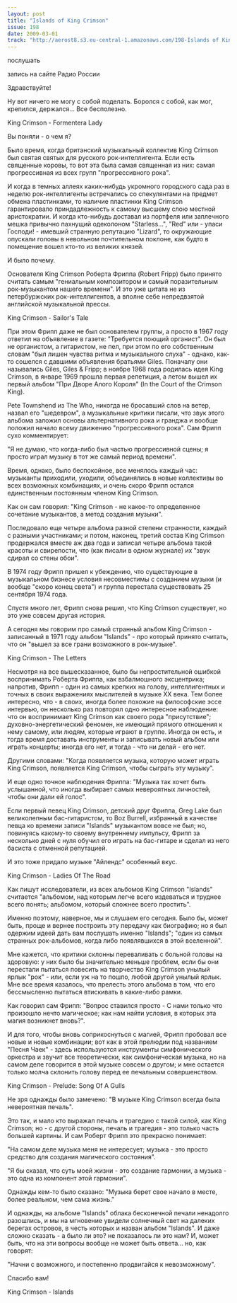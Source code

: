 ```yaml
---
layout: post
title: "Islands of King Crimson"
issue: 198
date: 2009-03-01
track: "http://aerost8.s3.eu-central-1.amazonaws.com/198-Islands of King Crimson.mp3"
---
```


послушать

запись на сайте Радио России

Здравствуйте!

Ну вот ничего не могу с собой поделать. Боролся с собой, как мог, крепился, держался... Все бесполезно.

King Crimson - Formentera Lady

Вы поняли - о чем я?

Было время, когда британский музыкальный коллектив King Crimson был святая святых для русского рок-интеллигента. Если есть священные коровы, то вот эта была самая священная из них: самая прогрессивная из всех групп "прогрессивного рока".

И когда в темных аллеях каких-нибудь укромного городского сада раз в неделю рок-интеллигенты встречались со спекулянтами на предмет обмена пластинками, то наличие пластинки King Crimson гарантировало приндадлежность к самому высшему слою местной аристократии. И когда кто-нибудь доставал из портфеля или заплечного мешка привычно пахнущий одеколоном "Starless...", "Red" или - упаси Господи! - имевший странную репутацию "Lizard", то окружающие опускали головы в невольном почтительном поклоне, как будто в помещение вошел кто-то из великих князей.

И было почему.

Основателя King Crimson Роберта Фриппа (Robert Fripp) было принято считать самым "гениальным композитором и самый поразительным рок-музыкантом нашего времени". И это уже цитата не из петербуржских рок-интеллигентов, а вполне себе непредвзятой английской музыкальной прессы.

King Crimson - Sailor's Tale

При этом Фрипп даже не был основателем группы, а просто в 1967 году ответил на объявление в газете: "Требуется поющий органист". Он был не органистом, а гитаристом, не пел, при этом по его собственным словам "был лишен чувства ритма и музыкального слуха" - однако, как-то сошелся с давшими объявления братьями Giles. Поначалу они назывались Giles, Giles & Fripp; в ноябре 1968 года родилась идея King Crimson, в январе 1969 прошла первая репетиция, а летом вышел их первый альбом "При Дворе Алого Короля" (In the Court of the Crimson King).

Pete Townshend из The Who, никогда не бросавший слов на ветер, назвал его "шедевром", а музыкальные критики писали, что звук этого альбома заложил основы альтернативного рока и гранджа и вообще положил начало всему движению "прогрессивного рока". Сам Фрипп сухо комментирует:

"Я не думаю, что когда-либо был частью прогрессивной сцены; я просто играл музыку в тот же самый период времени".

Время, однако, было беспокойное, все менялось каждый час: музыканты приходили, уходили, объединялись в новые коллективы во всех возможных комбинациях, и очень скоро Фрипп остался единственным постоянным членом King Crimson.

Как он сам говорил: "King Crimson - не какое-то определенное сочетание музыкантов, а метод создания музыки".

Последовало еще четыре альбома разной степени странности, каждый с разными участниками; и потом, наконец, третий состав King Crimson продержался вместе аж два года и записал четыре альбома такой красоты и свирепости, что (как писали в одном журнале) их "звук сдирал со стены обои".

В 1974 году Фрипп пришел к убеждению, что существующие в музыкальном бизнесе условия несовместимы с созданием музыки (и вообще "скоро конец света") и группа перестала существовать 25 сентября 1974 года.

Спустя много лет, Фрипп снова решил, что King Crimson существует, но это уже совсем другая история.

А сегодня мы говорим про самый странный альбом King Crimson - записанный в 1971 году альбом "Islands" - про который принято считать, что он "вышел за все грани возможного в рок-музыке".

King Crimson - The Letters

Несмотря на все вышесказанное, было бы непростительной ошибкой воспринимать Роберта Фриппа, как взбалмошного эксцентрика; напротив, Фрипп - один из самых крепких на голову, интеллигентных и точных в своих выражениях мыслителей в музыке XX века. Тем более интересно, что - в своих, иногда более похожие на философские эссе интервью, он несколько раз повторял одно интересное наблюдение: что он воспринимает King Crimson как своего рода "присутствие"; духовно-энергетический феномен, не имеющий прямого отношения к нему самому, или людям, которые играют в группе. Иногда он есть, и тогда время доставать инструменты и записывать новый альбом или играть концерты; иногда его нет, и тогда - что ни делай - его нет.

Другими словами: "Когда появляется музыка, которую может играть King Crimson, появляется King Crimson, чтобы сыграть эту музыку".

И еще одно точное наблюдения Фриппа: "Музыка так хочет быть услышанной, что иногда выбирает самых невероятных личностей, чтобы они дали ей голос".

Если первый певец King Crimson, детский друг Фриппа, Greg Lake был великолепным бас-гитаристом, то Boz Burrell, избранный в качестве певца ко времени записи "Islands" музыкантом вовсе не был; но, повинуясь какому-то своему внутреннему импульсу, Фрипп за несколько дней с нуля обучил его играть на бас-гитаре и сделал из него басиста с отменной репутацией.

И это тоже придало музыке "Айлендс" особенный вкус.

King Crimson - Ladies Of The Road

Как пишут исследователи, из всех альбомов King Crimson "Islands" считается "альбомом, над которым легче всего издеваться и труднее всего понять; альбомом, который сложнее всего простить".

Именно поэтому, наверное, мы и слушаем его сегодня. Было бы, может быть, проще и вернее построить эту передачу как биографию; но я был одержим идеей дать вам послушать именно "Islands"; "один из самых странных рок-альбомов, когда либо появлявшихся в этой вселенной".

Мне кажется, что критики склонны переваливать с больной головы на здоровую: у них было бы значительно меньше проблем, если бы они перестали пытаться повесить на творчество King Crimson унылый ярлык "рок" - или, если уж на то пошло, любой другой унылый ярлык. Мне все время казалось, что прелесть этого альбома в том, что его бессмысленно пытаться втискивать в какие-либо рамки.

Как говорил сам Фрипп: "Вопрос ставился просто - С нами только что произошло нечто магическое; как нам найти условия, в которых эта магия возникнет вновь?".

И для того, чтобы вновь соприкоснуться с магией, Фрипп пробовал все новые и новые комбинации; вот как в этой прелюдии под названием "Песня Чаек" - здесь используются инструменты симфонического оркестра и звучит все теоретически, как симфоническая музыка, но на самом деле говорится в этой музыке совсем о другом; и мне остается только молча склонить голову перед ее печальным совершенством.

King Crimson - Prelude: Song Of A Gulls

Не зря однажды было замечено: "В музыке King Crimson всегда была невероятная печаль".

Это так, и мало кто выражал печаль и трагедию с такой силой, как King Crimson; но - с другой стороны, печаль и трагедия - это только часть большей картины. И сам Роберт Фрипп это прекрасно понимает:

"На самом деле музыка меня не интересует; музыка - это просто средство для создания магического состояния".

"Я бы сказал, что суть моей жизни - это создание гармонии, а музыка - это одна из компонент этой гармонии".

Однажды кем-то было сказано: "Музыка берет свое начало в месте, более реальном, чем сама жизнь."

И однажды, на альбоме "Islands" облака бесконечной печали ненадолго разошлись, и мы на мгновение увидели солнечный свет на далеких берегах островов, в честь которых и назван альбом "Islands". И даже сложно сказать - а было ли это? не показалось ли это нам? И, может быть, что на эти вопросы вообще не может быть ответа... но, как говорят:

"Начни с возможного, и постепенно продвигайся к невозможному".

Спасибо вам!

King Crimson - Islands
